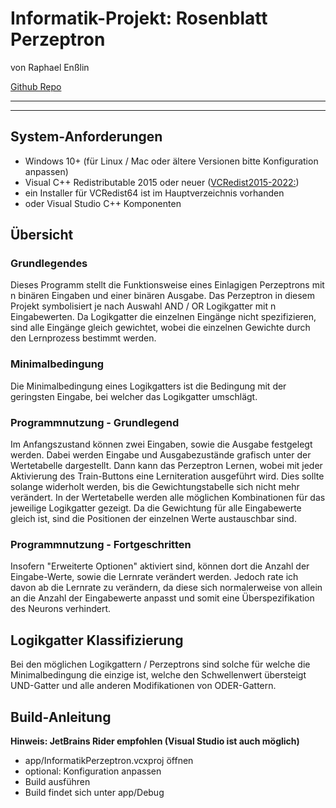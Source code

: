 # Informatik-Projekt: Rosenblatt Perzeptron
von Raphael Enßlin

[Github Repo](https://github.com/Rajakenhd/rosenblatt-perceptron)

---
---

## System-Anforderungen
- Windows 10+ (für Linux / Mac oder ältere Versionen bitte Konfiguration anpassen)
- Visual C++ Redistributable 2015 oder neuer ([VCRedist2015-2022:](https://learn.microsoft.com/en-us/cpp/windows/latest-supported-vc-redist?view=msvc-170))
- ein Installer für VCRedist64 ist im Hauptverzeichnis vorhanden
- oder Visual Studio C++ Komponenten

## Übersicht
### Grundlegendes
Dieses Programm stellt die Funktionsweise eines Einlagigen Perzeptrons mit n binären Eingaben und einer binären Ausgabe.
Das Perzeptron in diesem Projekt symbolisiert je nach Auswahl AND / OR Logikgatter mit n Eingabewerten. Da Logikgatter die einzelnen Eingänge nicht spezifizieren, sind alle Eingänge gleich gewichtet, wobei die einzelnen Gewichte durch den Lernprozess bestimmt werden.

### Minimalbedingung
Die Minimalbedingung eines Logikgatters ist die Bedingung mit der geringsten Eingabe, bei welcher das Logikgatter umschlägt.

### Programmnutzung - Grundlegend
Im Anfangszustand können zwei Eingaben, sowie die Ausgabe festgelegt werden. Dabei werden Eingabe und Ausgabezustände grafisch unter der Wertetabelle dargestellt. Dann kann das Perzeptron Lernen, wobei mit jeder Aktivierung des Train-Buttons eine Lerniteration ausgeführt wird. Dies sollte solange widerholt werden, bis die Gewichtungstabelle sich nicht mehr verändert. In der Wertetabelle werden alle möglichen Kombinationen für das jeweilige Logikgatter gezeigt. Da die Gewichtung für alle Eingabewerte gleich ist, sind die Positionen der einzelnen Werte austauschbar sind.

### Programmnutzung - Fortgeschritten
Insofern "Erweiterte Optionen" aktiviert sind, können dort die Anzahl der Eingabe-Werte, sowie die Lernrate verändert werden. Jedoch rate ich davon ab die Lernrate zu verändern, da diese sich normalerweise von allein an die Anzahl der Eingabewerte anpasst und somit eine Überspezifikation des Neurons verhindert.

## Logikgatter Klassifizierung
Bei den möglichen Logikgattern / Perzeptrons sind solche für welche die Minimalbedingung die einzige ist, welche den Schwellenwert übersteigt UND-Gatter und alle anderen Modifikationen von ODER-Gattern.

## Build-Anleitung
**Hinweis: JetBrains Rider empfohlen (Visual Studio ist auch möglich)**

- app/InformatikPerzeptron.vcxproj öffnen
- optional: Konfiguration anpassen
- Build ausführen
- Build findet sich unter app/Debug
